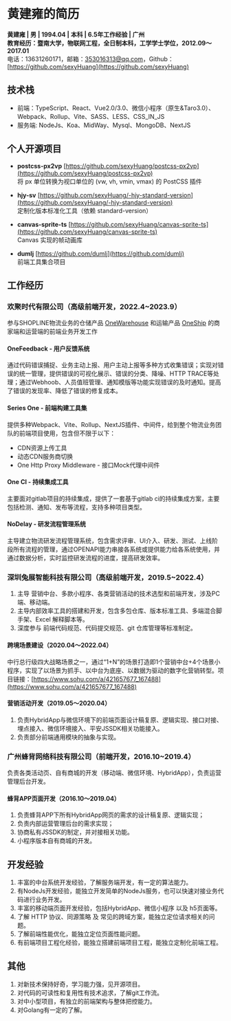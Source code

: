# 黄建雍的简历

**黄建雍 | 男 | 1994.04 | 本科 | 6.5年工作经验 | 广州**  
**教育经历：暨南大学，物联网工程，全日制本科，工学学士学位，2012.09～2017.01**  
电话：13631260171，邮箱：[353016313@qq.com](353016313@qq.com)，Github：[https://github.com/sexyHuang](https://github.com/sexyHuang)  

## 技术栈  

- 前端：TypeScript、React、Vue2.0/3.0、微信小程序（原生&Taro3.0）、Webpack、Rollup、Vite、SASS、LESS、CSS_IN_JS  
- 服务端: NodeJs、Koa、MidWay、Mysql、MongoDB、NextJS

## 个人开源项目

- **postcss-px2vp**  [https://github.com/sexyHuang/postcss-px2vp](https://github.com/sexyHuang/postcss-px2vp)​  
    将 px 单位转换为视口单位的 (vw, vh, vmin, vmax) 的 PostCSS 插件
- **hjy-sv**  [https://github.com/sexyHuang/-hjy-standard-version](https://github.com/sexyHuang/-hjy-standard-version)​  
    定制化版本标准化工具（依赖 standard-version）
- **canvas-sprite-ts** [https://github.com/sexyHuang/canvas-sprite-ts](https://github.com/sexyHuang/canvas-sprite-ts)  
    Canvas 实现的帧动画库

- **dumlj** [https://github.com/dumlj](https://github.com/dumlj)  
  前端工具集合项目

## 工作经历

### 欢聚时代有限公司（高级前端开发，2022.4~2023.9）

参与SHOPLINE物流业务的仓储产品 [OneWarehouse](https://www.onewarehouse.net/) 和运输产品 [OneShip](https://oneship.cn/) 的商家端和运营端的前端业务开发工作

#### OneFeedback - 用户反馈系统

通过代码错误捕捉、业务主动上报、用户主动上报等多种方式收集错误；实现对错误的统一管理，提供错误的可视化展示、错误的分类、降噪、HTTP TRACE等处理；通过Webhoob、人员值班管理、通知模版等功能实现错误的及时通知。提高了错误的发现率、降低了错误的修复成本。

#### Series One - 前端构建工具集

提供多种Webpack、Vite、Rollup、NextJS插件、中间件，给到整个物流业务团队的前端项目使用，包含但不限于以下：

- CDN资源上传工具
- 动态CDN服务商切换
- One Http Proxy Middleware - 接口Mock代理中间件

#### One CI - 持续集成工具

主要面对gitlab项目的持续集成，提供了一套基于gitlab ci的持续集成方案，主要包括检测、通知、发布等流程，支持多种项目类型。

#### NoDelay - 研发流程管理系统

主导建立物流研发流程管理系统，包含需求评审、UI介入、研发、测试、上线阶段所有流程的管理，通过OPENAPI能力串接各系统或提供能力给各系统使用，并通过数据分析，实时监控研发流程的进度，提高研发效率。
<div style="break-after: page; page-break-after: always;" ></div>

### 深圳兔展智能科技有限公司（高级前端开发，2019.5~2022.4）

1. 主导 营销中台、多款小程序、各类营销活动的技术选型和前端开发，涉及PC端、移动端。
1. 主导内部效率工具的搭建和开发，包含多包仓库、版本标准工具、多端混合脚手架、Excel 解释脚本等。
1. 深度参与 前端代码规范、代码提交规范、git 仓库管理等标准制定。

#### 跨境场景建设（2020.04～2022.04）

中行总行级四大战略场景之一，通过“1+N”的场景打造即1个营销中台+4个场景小程序，实现了以场景为抓手、以中台为底座、以数据为驱动的数字化营销转型。项目链接：[https://www.sohu.com/a/421657677_167488](https://www.sohu.com/a/421657677_167488)
**​**

#### 营销活动开发（2019.05～2020.04）

1. 负责HybridApp与微信环境下的前端页面设计稿复原、逻辑实现、接口对接、埋点接入、微信环境接入、平安JSSDK相关功能接入。
1. 负责部分前端通用模块的抽象与实现。

### 广州蜂背网络科技有限公司（前端开发，2016.10~2019.4）

 负责各类活动页、自有商城的开发（移动端、微信环境、HybridApp），负责运营管理后台开发。

#### 蜂背APP页面开发（2016.10～2019.04）

1. 负责蜂背APP下所有HybridApp网页的需求的设计稿复原、逻辑实现；
1. 负责内部运营管理后台的需求实现；
1. 协商私有JSSDK的制定，并对接相关功能。
1. 小程序版本自有商城的开发。

## 开发经验

1. 丰富的中台系统开发经验，了解服务端开发，有一定的算法能力。
1. 有NodeJs开发经验，能独立开发简单的NodeJs服务，也可以快速对接业务代码进行业务开发。
1. 丰富的移动端页面开发经验，包括HybridApp、微信小程序 以及 h5页面等。
1. 了解 HTTP 协议、同源策略 及 常见的跨域方案，能独立定位请求相关的问题。
1. 了解前端性能优化，能独立定位页面性能问题。
1. 有前端项目工程化经验，能独立搭建前端项目工程，能独立定制化前端工程。

## 其他

1. 对新技术保持好奇，学习能力强，见开源项目。
1. 对代码的可读性和复用性有技术追求，了解git工作流。
1. 对中小型项目，有独立的前端架构与整体把控能力。
1. 对Golang有一定的了解。
